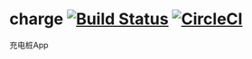 # charge [![Build Status](https://travis-ci.org/wangtun/charge.svg?branch=master)](https://travis-ci.org/angular/angular.js) [![CircleCI](https://circleci.com/gh/wangtun/charge/tree/master.svg?style=svg)](https://circleci.com/gh/wangtun/charge/tree/master)
充电桩App 
